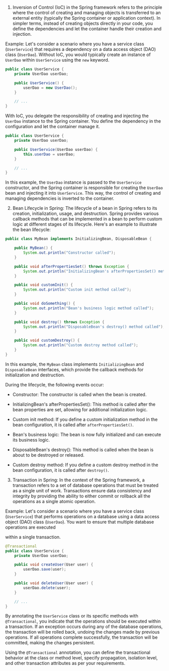 1. Inversion of Control (IoC) in the Spring framework refers to the principle where the control of creating and managing objects is transferred to an external entity (typically the Spring container or application context). In simpler terms, instead of creating objects directly in your code, you define the dependencies and let the container handle their creation and injection.

Example:
Let's consider a scenario where you have a service class (`UserService`) that requires a dependency on a data access object (DAO) class (`UserDao`). Without IoC, you would typically create an instance of `UserDao` within `UserService` using the `new` keyword.

```java
public class UserService {
    private UserDao userDao;

    public UserService() {
        userDao = new UserDao();
    }

    // ...
}
```

With IoC, you delegate the responsibility of creating and injecting the `UserDao` instance to the Spring container. You define the dependency in the configuration and let the container manage it.

```java
public class UserService {
    private UserDao userDao;

    public UserService(UserDao userDao) {
        this.userDao = userDao;
    }

    // ...
}
```

In this example, the `UserDao` instance is passed to the `UserService` constructor, and the Spring container is responsible for creating the `UserDao` bean and injecting it into `UserService`. This way, the control of creating and managing dependencies is inverted to the container.

2. Bean Lifecycle in Spring:
   The lifecycle of a bean in Spring refers to its creation, initialization, usage, and destruction. Spring provides various callback methods that can be implemented in a bean to perform custom logic at different stages of its lifecycle. Here's an example to illustrate the bean lifecycle:

```java
public class MyBean implements InitializingBean, DisposableBean {

    public MyBean() {
        System.out.println("Constructor called");
    }

    public void afterPropertiesSet() throws Exception {
        System.out.println("InitializingBean's afterPropertiesSet() method called");
    }

    public void customInit() {
        System.out.println("Custom init method called");
    }

    public void doSomething() {
        System.out.println("Bean's business logic method called");
    }

    public void destroy() throws Exception {
        System.out.println("DisposableBean's destroy() method called");
    }

    public void customDestroy() {
        System.out.println("Custom destroy method called");
    }
}
```

In this example, the `MyBean` class implements `InitializingBean` and `DisposableBean` interfaces, which provide the callback methods for initialization and destruction.

During the lifecycle, the following events occur:

- Constructor: The constructor is called when the bean is created.

- InitializingBean's afterPropertiesSet(): This method is called after the bean properties are set, allowing for additional initialization logic.

- Custom init method: If you define a custom initialization method in the bean configuration, it is called after `afterPropertiesSet()`.

- Bean's business logic: The bean is now fully initialized and can execute its business logic.

- DisposableBean's destroy(): This method is called when the bean is about to be destroyed or released.

- Custom destroy method: If you define a custom destroy method in the bean configuration, it is called after `destroy()`.

3. Transaction in Spring:
   In the context of the Spring framework, a transaction refers to a set of database operations that must be treated as a single unit of work. Transactions ensure data consistency and integrity by providing the ability to either commit or rollback all the operations as a single atomic operation.

Example:
Let's consider a scenario where you have a service class (`UserService`) that performs operations on a database using a data access object (DAO) class (`UserDao`). You want to ensure that multiple database operations are executed

within a single transaction.

```java
@Transactional
public class UserService {
    private UserDao userDao;

    public void createUser(User user) {
        userDao.save(user);
    }

    public void deleteUser(User user) {
        userDao.delete(user);
    }

    // ...
}
```

By annotating the `UserService` class or its specific methods with `@Transactional`, you indicate that the operations should be executed within a transaction. If an exception occurs during any of the database operations, the transaction will be rolled back, undoing the changes made by previous operations. If all operations complete successfully, the transaction will be committed, making the changes persistent.

Using the `@Transactional` annotation, you can define the transactional behavior at the class or method level, specify propagation, isolation level, and other transaction attributes as per your requirements.
